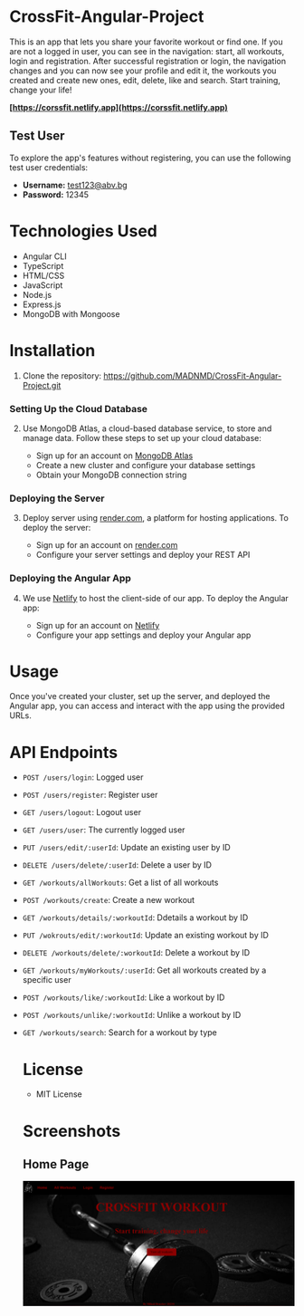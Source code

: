 # CrossFit-Angular-Project

This is an app that lets you share your favorite workout or find one. If you are not a logged in user, you can see in the navigation: start, all workouts, login and registration. After successful registration or login, the navigation changes and you can now see your profile and edit it, the workouts you created and create new ones, edit, delete, like and search. Start training, change your life!

**[https://corssfit.netlify.app](https://corssfit.netlify.app)**

## Test User

To explore the app's features without registering, you can use the following test user credentials:

- **Username:** test123@abv.bg
- **Password:** 12345

# Technologies Used
 - Angular CLI
 - TypeScript
 - HTML/CSS
 - JavaScript
 - Node.js
 - Express.js
 - MongoDB with Mongoose

# Installation
1. Clone the repository: https://github.com/MADNMD/CrossFit-Angular-Project.git

 ### Setting Up the Cloud Database

2. Use MongoDB Atlas, a cloud-based database service, to store and manage data. Follow these steps to set up your cloud database:

   - Sign up for an account on [MongoDB Atlas](https://www.mongodb.com/cloud/atlas)
   - Create a new cluster and configure your database settings
   - Obtain your MongoDB connection string

### Deploying the Server

3. Deploy server using [render.com](https://render.com), a platform for hosting applications. To deploy the server:

   - Sign up for an account on [render.com](https://render.com)
   - Configure your server settings and deploy your REST API

### Deploying the Angular App

4. We use [Netlify](https://www.netlify.com) to host the client-side of our app. To deploy the Angular app:

   - Sign up for an account on [Netlify](https://www.netlify.com)
   - Configure your app settings and deploy your Angular app

# Usage
Once you've created your cluster, set up the server, and deployed the Angular app, you can access and interact with the app using the provided URLs.

# API Endpoints
 - `POST /users/login`: Logged user
 - `POST /users/register`: Register user
 - `GET /users/logout`: Logout user
 - `GET /users/user`: The currently logged user
 - `PUT /users/edit/:userId`: Update an existing user by ID
 - `DELETE /users/delete/:userId`: Delete a user by ID
 - `GET /workouts/allWorkouts`:  Get a list of all workouts
 - `POST /workouts/create`: Create a new workout
 - `GET /workouts/details/:workoutId`: Ddetails a workout by ID
 - `PUT /wokrouts/edit/:workoutId`: Update an existing workout by ID
 - `DELETE /workouts/delete/:workoutId`: Delete a workout by ID
 - `GET /workouts/myWorkouts/:userId`: Get all workouts created by a specific user
 - `POST /workouts/like/:workoutId`: Like a workout by ID
 - `POST /workouts/unlike/:workoutId`: Unlike a workout by ID
 - `GET /workouts/search`: Search for a workout by type

   # License
   - MIT License

   # Screenshots

   ## Home Page
   ![My Image](https://github.com/MADNMD/CrossFit-Angular-Project/blob/main/Screenshot%20(39).png)
